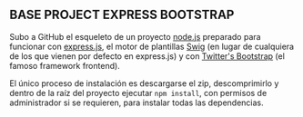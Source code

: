 BASE PROJECT EXPRESS BOOTSTRAP
------------------------------
Subo a GitHub el esqueleto de un proyecto [node.js](http://nodejs.org/) preparado para funcionar con [express.js](http://expressjs.com/), el motor de plantillas [Swig](http://paularmstrong.github.io/swig/) (en lugar de cualquiera de los que vienen por defecto en express.js) y con [Twitter's Bootstrap](http://getbootstrap.com/) (el famoso framework frontend).

El único proceso de instalación es descargarse el zip, descomprimirlo y dentro de la raíz del proyecto ejecutar `npm install`, con permisos de administrador si se requieren, para instalar todas las dependencias.